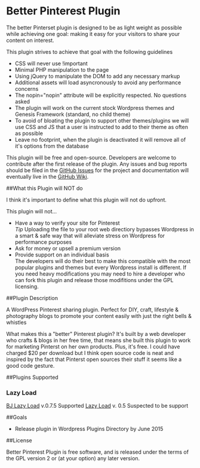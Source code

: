 # Better Pinterest Plugin

The better Pinterset plugin is designed to be as light weight as possible while achieving one goal: making it easy for your visitors to share your content on interest.

This plugin strives to achieve that goal with the following guidelines

- CSS will never use !important
- Minimal PHP manipulation to the page
- Using jQuery to manipulate the DOM to add any necessary markup
- Additional assets will load asyncronously to avoid any performance concerns
- The nopin="nopin" attribute will be explicitly respected. No questions asked
- The plugin will work on the current stock Wordpress themes and Genesis Framework (standard, no child theme)
- To avoid of bloating the plugin to support other themes/plugins we will use CSS and JS that a user is instructed to add to their theme as often as possible
- Leave no footprint, when the plugin is deactivated it will remove all of it's options from the database

This plugin will be free and open-source. Developers are welcome to contribute after the first release of the plugin. Any issues and bug reports should be filed in the [GitHub Issues](https://github.com/terriann/betterpinterestplugin/issues) for the project and documentation will eventually live in the [GitHub Wiki](https://github.com/terriann/betterpinterestplugin/wiki).

##What this Plugin will NOT do

I think it's important to define what this plugin will not do upfront.

This plugin will not...
- Have a way to verify your site for Pinterest  
 *Tip* Uploading the file to your root web directiory bypasses Wordpress in a smart & safe way that will alleviate stress on Wordpress for performance purposes
-  Ask for money or upsell a premium version
- Provide support on an individual basis   
  The developers will do their best to make this compatible with the most popular plugins and themes but every Wordpress install is different. If you need heavy modifications you may need to hire a developer who can fork this plugin and release those modifitions under the GPL licensing.

##Plugin Description

A WordPress Pinterest sharing plugin. Perfect for DIY, craft, lifestyle &amp; photography blogs to promote your content easily with just the right bells &amp; whistles

What makes this a "better" Pinterest plugin? It's built by a web developer who crafts & blogs in her free time, that means she built this plugin to work for marketing Pinterst on her own products. Plus, it's free.  I could have charged $20 per download but I think open source code is neat and inspired by the fact that Pinterst open sources their stuff it seems like a good code gesture.

##Plugins Supported

### Lazy Load
[BJ Lazy Load](https://wordpress.org/plugins/bj-lazy-load/) v.0.7.5 Supported
[Lazy Load](https://wordpress.org/plugins/lazy-load/) v. 0.5 Suspected to be support

##Goals

* Release plugin in Wordpress Plugins Directory by June 2015


##License

Better Pinterest Plugin is free software, and is released under the terms of the GPL version 2 or (at your option) any later version.